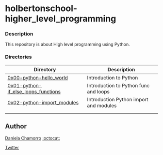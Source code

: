 # holbertonschool-higher_level_programming


### Description
This repository is about High level programming using Python.

### Directories
| Directory | Description |
| ------ | ------ |
| [0x00-python-hello_world](https://github.com/dalexach/holbertonschool-higher_level_programming/0x00-python-hello_world) | Introduction to Python |
| [0x01-python-if_else_loops_functions](https://github.com/dalexach/holbertonschool-higher_level_programming/tree/master/0x01-python-if_else_loops_functions) | Introduction to Python func and loops |
| [0x02-python-import_modules](https://github.com/dalexach/holbertonschool-higher_level_programming/tree/master/0x02-python-import_modules) | Introduction Python import and modules |
| []() |  |
| []() |  |

## Author

[Daniela Chamorro](https://www.linkedin.com/in/daniela-alexandra-chamorro-guerrero-666805a1/) [:octocat:](https://github.com/dalexach)

[Twitter](https://twitter.com/dalexach)
